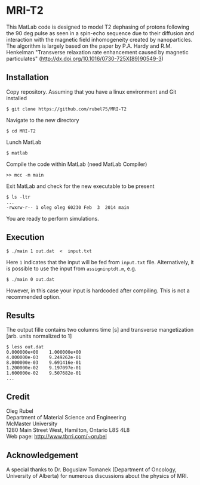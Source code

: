 MRI-T2
======

This MatLab code is designed to model T2 dephasing of protons following the 90 deg pulse as seen in a spin-echo sequence due to their diffusion and interaction with the magnetic field inhomogeneity created by nanoparticles. The algorithm is largely based on the paper by P.A. Hardy and R.M. Henkelman "Transverse relaxation rate enhancement caused by magnetic particulates" (http://dx.doi.org/10.1016/0730-725X(89)90549-3)

Installation
------------

Copy repository. Assuming that you have a linux environment and Git installed
```
$ git clone https://github.com/rubel75/MRI-T2
```

Navigate to the new directory
```
$ cd MRI-T2
```

Lunch MatLab
```
$ matlab
```

Compile the code within MatLab (need MatLab Compiler)
```
>> mcc -m main
```

Exit MatLab and check for the new executable to be present
```
$ ls -ltr
...
-rwxrw-r-- 1 oleg oleg 60230 Feb  3  2014 main
```

You are ready to perform simulations.


Execution
---------

```
$ ./main 1 out.dat  <  input.txt
```
Here `1` indicates that the input will be fed from `input.txt` file. Alternatively, it is possible to use the input from `assigninptdt.m`, e.g.
```
$ ./main 0 out.dat
```
However, in this case your input is hardcoded after compiling. This is not a recommended option.


Results
-------

The output fille contains two columns time [s] and transverse mangetization [arb. units normalized to 1]
```
$ less out.dat
0.000000e+00    1.000000e+00
4.000000e-03    9.249262e-01
8.000000e-03    9.691416e-01
1.200000e-02    9.197097e-01
1.600000e-02    9.507682e-01
...
```


Credit
------

Oleg Rubel  
Department of Material Science and Engineering  
McMaster University  
1280 Main Street West, Hamilton, Ontario L8S 4L8  
Web page: http://www.tbrri.com/~orubel


Acknowledgement
---------------

A special thanks to Dr. Boguslaw Tomanek (Department of Oncology, University of Alberta) for numerous discussions about the physics of MRI.
